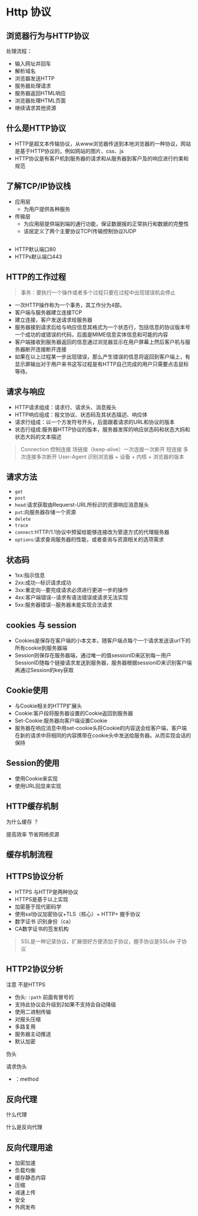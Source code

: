 # Http 协议

## 浏览器行为与HTTP协议

处理流程：

* 输入网址并回车
* 解析域名
* 浏览器发送HTTP 
* 服务器处理请求
* 服务器返回HTML响应
* 浏览器处理HTML页面
* 继续请求其他资源

## 什么是HTTP协议

* HTTP是超文本传输协议，从www浏览器传送到本地浏览器的一种协议，网站是基于HTTP协议的，例如网站的图片、css、js
* HTTP协议是有客户机到服务器的请求和从服务器到客户及的响应进行约束和规范

## 了解TCP/IP协议栈

* 应用层
  * 为用户提供各种服务
* 传输层
  * 为应用层提供端到端的通行功能，保证数据报的正常执行和数据的完整性
  * 该层定义了两个主要协议TCP(传输控制协议)UDP

## 

* HTTP默认端口80
* HTTPs默认端口443

## HTTP的工作过程

> 事务：要执行一个操作或者多个过程只要在过程中出现错误机会停止

* 一次HTTP操作称为一个事务，其工作分为4部。
* 客户端与服务器建立连接TCP
* 建立连接，客户发送请求给服务器
* 服务器接到请求后给与响应信息其格式为一个状态行，包括信息的协议版本号一个成功的或错误的代码，后面是MIME信息实体信息和可能的内容
* 客户端接收到服务器返回的信息通过浏览器显示在用户屏幕上然后客户机与服务器断开连接断开连接
* 如果在以上过程某一步出现错误，那么产生错误的信息将返回到客户端上，有显示屏输出对于用户来书这写过程是有HTTP自己完成的用户只需要点击鼠标等待。

## 请求与响应

* HTTP请求组成：请求行、请求头、消息报头
* HTTP响应组成：报文协议、状态码及其状态描述、响应体
* 请求行组成：以一个方发符号开头，后面跟着请求的URL和协议的版本
* 状态行组成:服务器HTTP协议的版本，服务器发挥的响应状态码和状态大妈和状态大妈的文本描述

>Connection 控制连接
>场链接（keep-alive）一次连接一次断开
>短连接 多次连接多次断开
>User-Agent 识别浏览器 + 设备 + 内核 + 浏览器的版本

## 请求方法

* `get`
* `post`
* `head`:请求获取由Requerst-URL所标识的资源响应消息报头
* `put`:向服务器存储一个资源
* `delete`
* `trace`
* `connect`:HTTP/1.1协议中预留给能够连接改为管道方式的代理服务器
* `options`:请求查询服务器的性能，或者查询与资源相关的选项需求

## 状态码

* 1xx:指示信息
* 2xx:成功--标识请求成功
* 3xx:重定向--要完成请求必须进行更进一步的操作
* 4xx:客户端错误--请求有语法错误或请求无法实现
* 5xx:服务器错误--服务器未能实现合法请求

## cookies 与 session

* Cookies是保存在客户端的小本文本，随客户端点每个一个请求发送该url下的所有cookie到服务器端
* Session则保存在服务器端，通过唯一的值sessionID来区别每一用户SessionID随每个链接请求发送到服务器，服务器根据sessionID来识别客户端再通过Session的key获取

## Cookie使用

* 与Cookie相关的HTTP扩展头
* Cookie:客户段将服务器设置的Cookie返回到服务器
* Set-Cookie:服务器向客户端设置Cookie
* 服务器在响应消息中用set-cookie头将Cookie的内容送会给客户端，客户端在新的请求中将相同的内容携带在cookie头中发送给服务器。从而实现会话的保持

## Session的使用

* 使用Cookie来实现
* 使用URL回显来实现

## HTTP缓存机制

为什么缓存 ？

提高效率 节省网络资源

## 缓存机制流程

## HTTPS协议分析

* HTTPS 与HTTP是两种协议
* HTTPS是基于以上实现
* 加密基于现代密码学
* 使用ssl协议加密协议+TLS（核心）+ HTTP+ 握手协议
* 数字证书 识别身份（ca）
* CA数字证书的签发机构

>SSL是一种记录协议，扩展很好方便添加子协议，握手协议是SSLde 子协议

## HTTP2协议分析

注意 不是HTTPS

* 伪头: `:path` 前面有冒号的
* 支持此协议会升级到2如果不支持会自动降级
* 使用二进制传输
* 对报头压缩
* 多路复用
* 服务器主动推送
* 默认加密

伪头

请求伪头

* ：method


## 反向代理

什么代理

什么是反向代理

## 反向代理用途

* 加密加速
* 负载均衡
* 缓存静态内容
* 压缩
* 减速上传
* 安全
* 外网发布